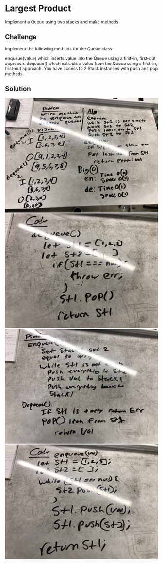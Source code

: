# Largest Product
Implement a Queue using two stacks and make methods

## Challenge
Implement the following methods for the Queue class:

enqueue(value) which inserts value into the Queue using a first-in, first-out approach.
dequeue() which extracts a value from the Queue using a first-in, first-out approach.
You have access to 2 Stack instances with push and pop methods.

## Solution
<img src=https://raw.githubusercontent.com/DevinTyler26/data-structures-and-algorithms/master/assests/queue_with_stacks_1.JPG>
<img src=https://raw.githubusercontent.com/DevinTyler26/data-structures-and-algorithms/master/assests/queue_with_stacks_2.jpg>
<img src=https://raw.githubusercontent.com/DevinTyler26/data-structures-and-algorithms/master/assests/queue_with_stacks_3.jpg>
<img src=https://raw.githubusercontent.com/DevinTyler26/data-structures-and-algorithms/master/assests/queue_with_stacks_4.jpg>